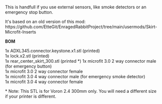 <p>This is handfull if you use external sensors, like smoke detectors or an emergency stop button.</P>
<p>It's based on an old version of this mod: https://github.com/EtteGit/EnragedRabbitProject/tree/main/usermods/Skirt-Microfit-Inserts</p>

<p><B>BOM</B></p>
1x ADXL345.connector.keystone.x1.stl (printed)</br>
1x lock.x2.stl (printed)</br>
1x rear_center_skirt_300.stl (printed *)
1x microfit 3.0 2 way connector male (for emergency button)</br>
1x microfit 3.0 2 way connector female</br>
1x microfit 3.0 4 way connector male (for emergency smoke detector)</br>
1x microfit 3.0 4 way connector female</br>

<p>* Note: This STL is for Voron 2.4 300mm only. You will need a different size if your printer is different.
